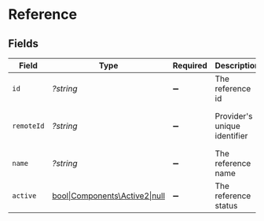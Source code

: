 # Reference


## Fields

| Field                                                             | Type                                                              | Required                                                          | Description                                                       | Example                                                           |
| ----------------------------------------------------------------- | ----------------------------------------------------------------- | ----------------------------------------------------------------- | ----------------------------------------------------------------- | ----------------------------------------------------------------- |
| `id`                                                              | *?string*                                                         | :heavy_minus_sign:                                                | The reference id                                                  | 1687-3                                                            |
| `remoteId`                                                        | *?string*                                                         | :heavy_minus_sign:                                                | Provider's unique identifier                                      | 8187e5da-dc77-475e-9949-af0f1fa4e4e3                              |
| `name`                                                            | *?string*                                                         | :heavy_minus_sign:                                                | The reference name                                                | 1687-4                                                            |
| `active`                                                          | [bool\|Components\Active2\|null](../../Models/Components/Active.md) | :heavy_minus_sign:                                                | The reference status                                              | true                                                              |